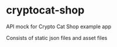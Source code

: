 # cryptocat-shop
API mock for Crypto Cat Shop example app

Consists of static json files and asset files
